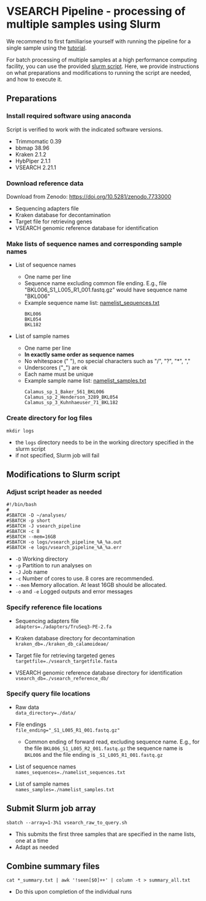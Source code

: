 # VSEARCH Pipeline - processing of multiple samples using Slurm

We recommend to first familiarise yourself with running the pipeline for a single sample using the [tutorial](Tutorial.md).

For batch processing of multiple samples at a high performance computing facility, you can use the provided [slurm script](vsearch_raw_to_query.sh). Here, we provide instructions on what preparations and modifications to running the script are needed, and how to execute it.

## Preparations
### Install required software using anaconda
Script is verified to work with the indicated software versions.
- Trimmomatic 0.39
- bbmap 38.96
- Kraken 2.1.2
- HybPiper 2.1.1
- VSEARCH 2.21.1

### Download reference data 
Download from Zenodo: https://doi.org/10.5281/zenodo.7733000
- Sequencing adapters file
- Kraken database for decontamination
- Target file for retrieving genes
- VSEARCH genomic reference database for identification

### Make lists of sequence names and corresponding sample names
- List of sequence names  
  * One name per line
  *  Sequence name excluding common file ending. E.g., file "BKL006_S1_L005_R1_001.fastq.gz" would have sequence name "BKL006"
  *   Example sequence name list: [namelist_sequences.txt](../example/namelist_sequences.txt)  
      ```
      BKL006
      BKL054
      BKL182
      ```

- List of sample names  
  * One name per line
  * **In exactly same order as sequence names**
  * No whitespace (" "), no special characters such as "/", "?", "*", ","
  * Underscores ("_") are ok
  * Each name must be unique
  * Example sample name list: [namelist_samples.txt](../example/namelist_samples.txt)  
    ```
    Calamus_sp_1_Baker_561_BKL006
    Calamus_sp_2_Henderson_3289_BKL054
    Calamus_sp_3_Kuhnhaeuser_71_BKL182
    ```

### Create directory for log files
`mkdir logs`
- the  `logs` directory needs to be in the working directory specified in the slurm script
- if not specified, Slurm job will fail


## Modifications to Slurm script
### Adjust script header as needed
```
#!/bin/bash
#
#SBATCH -D ~/analyses/
#SBATCH -p short
#SBATCH -J vsearch_pipeline
#SBATCH -c 8
#SBATCH --mem=16GB
#SBATCH -o logs/vsearch_pipeline_%A_%a.out
#SBATCH -e logs/vsearch_pipeline_%A_%a.err
```

- `-D` Working directory
- `-p` Partition to run analyses on
- `-J` Job name
- `-c` Number of cores to use. 8 cores are recommended.
- `--mem` Memory allocation. At least 16GB should be allocated.
- `-o` and `-e` Logged outputs and error messages

### Specify reference file locations
- Sequencing adapters file  
  `adapters=./adapters/TruSeq3-PE-2.fa`

- Kraken database directory for decontamination  
  `kraken_db=./kraken_db_calamoideae/`

- Target file for retrieving targeted genes  
  `targetfile=./vsearch_targetfile.fasta`

- VSEARCH genomic reference database directory for identification  
  `vsearch_db=./vsearch_reference_db/`


### Specify query file locations
- Raw data  
  `data_directory=./data/`

- File endings  
  `file_ending="_S1_L005_R1_001.fastq.gz"`
  * Common ending of forward read, excluding sequence name. E.g., for the file `BKL006_S1_L005_R2_001.fastq.gz` the sequence name is `BKL006` and the file ending is `_S1_L005_R1_001.fastq.gz`

- List of sequence names  
  `names_sequences=./namelist_sequences.txt`

- List of sample names  
  `names_samples=./namelist_samples.txt`


## Submit Slurm job array
`sbatch --array=1-3%1 vsearch_raw_to_query.sh`
- This submits the first three samples that are specified in the name lists, one at a time
- Adapt as needed

## Combine summary files
`cat *_summary.txt | awk '!seen[$0]++' | column -t > summary_all.txt`
- Do this upon completion of the individual runs

